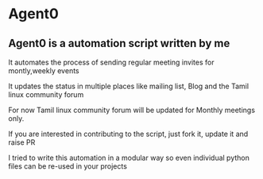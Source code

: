 # Agent0

## Agent0 is a automation script written by me
It automates the process of sending regular meeting invites for montly,weekly events

 It updates the status in multiple places like mailing list, Blog and the Tamil linux community forum 

 For now Tamil linux community forum will be updated for Monthly meetings only.

 If you are interested in contributing to the script, just fork it, update it and raise PR 

 I tried to write this automation in a modular way so even individual python files can be re-used in your projects 
